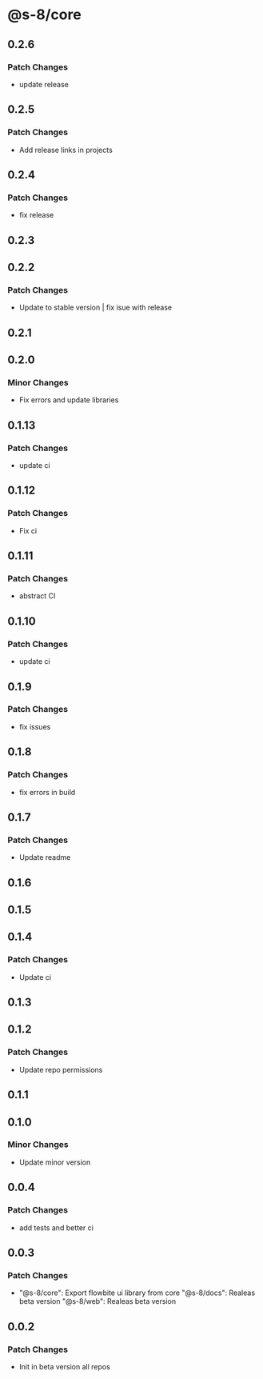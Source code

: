 # @s-8/core

## 0.2.6

### Patch Changes

- update release

## 0.2.5

### Patch Changes

- Add release links in projects

## 0.2.4

### Patch Changes

- fix release

## 0.2.3

## 0.2.2

### Patch Changes

- Update to stable version | fix isue with release

## 0.2.1

## 0.2.0

### Minor Changes

- Fix errors and update libraries

## 0.1.13

### Patch Changes

- update ci

## 0.1.12

### Patch Changes

- Fix ci

## 0.1.11

### Patch Changes

- abstract CI

## 0.1.10

### Patch Changes

- update ci

## 0.1.9

### Patch Changes

- fix issues

## 0.1.8

### Patch Changes

- fix errors in build

## 0.1.7

### Patch Changes

- Update readme

## 0.1.6

## 0.1.5

## 0.1.4

### Patch Changes

- Update ci

## 0.1.3

## 0.1.2

### Patch Changes

- Update repo permissions

## 0.1.1

## 0.1.0

### Minor Changes

- Update minor version

## 0.0.4

### Patch Changes

- add tests and better ci

## 0.0.3

### Patch Changes

- "@s-8/core": Export flowbite ui library from core
  "@s-8/docs": Realeas beta version
  "@s-8/web": Realeas beta version

## 0.0.2

### Patch Changes

- Init in beta version all repos
